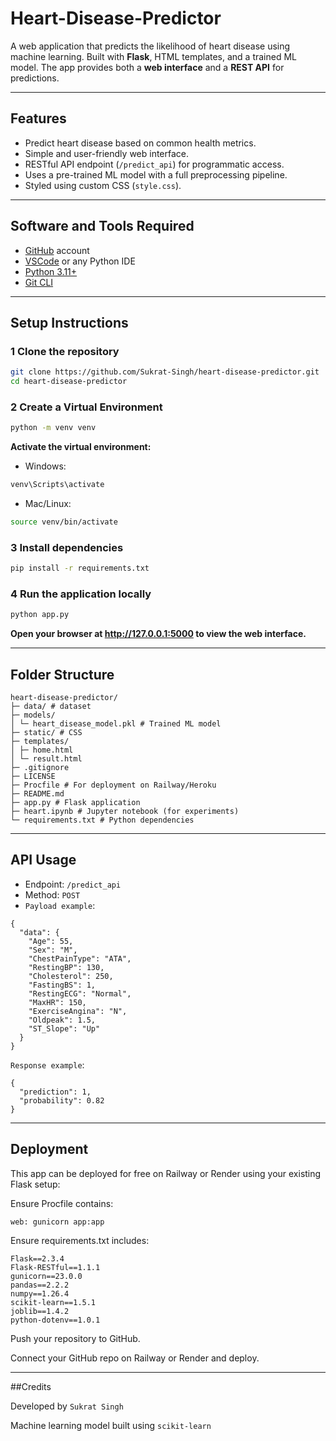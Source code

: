 # Heart-Disease-Predictor

A web application that predicts the likelihood of heart disease using machine learning. Built with **Flask**, HTML templates, and a trained ML model. The app provides both a **web interface** and a **REST API** for predictions.

---

## Features

- Predict heart disease based on common health metrics.
- Simple and user-friendly web interface.
- RESTful API endpoint (`/predict_api`) for programmatic access.
- Uses a pre-trained ML model with a full preprocessing pipeline.
- Styled using custom CSS (`style.css`).

---

## Software and Tools Required

- [GitHub](https://github.com/) account  
- [VSCode](https://code.visualstudio.com/) or any Python IDE  
- [Python 3.11+](https://www.python.org/)  
- [Git CLI](https://git-scm.com/downloads)  

---

## Setup Instructions

### 1️ Clone the repository

```bash
git clone https://github.com/Sukrat-Singh/heart-disease-predictor.git
cd heart-disease-predictor
```

### 2 Create a Virtual Environment

```bash
python -m venv venv
```

**Activate the virtual environment:**

 - Windows:
```bash
venv\Scripts\activate
```

 - Mac/Linux:
```bash
source venv/bin/activate
```


### 3️ Install dependencies

```bash
pip install -r requirements.txt
```

### 4️ Run the application locally

```bash
python app.py
```

**Open your browser at http://127.0.0.1:5000 to view the web interface.**

---

## Folder Structure

```
heart-disease-predictor/
├─ data/ # dataset 
├─ models/
│ └─ heart_disease_model.pkl # Trained ML model
├─ static/ # CSS
├─ templates/
│ ├─ home.html
│ └─ result.html
├─ .gitignore
├─ LICENSE
├─ Procfile # For deployment on Railway/Heroku
├─ README.md
├─ app.py # Flask application
├─ heart.ipynb # Jupyter notebook (for experiments)
└─ requirements.txt # Python dependencies
```

---

## API Usage

 - Endpoint: `/predict_api`
 - Method: `POST`
 - `Payload example`:

```
{
  "data": {
    "Age": 55,
    "Sex": "M",
    "ChestPainType": "ATA",
    "RestingBP": 130,
    "Cholesterol": 250,
    "FastingBS": 1,
    "RestingECG": "Normal",
    "MaxHR": 150,
    "ExerciseAngina": "N",
    "Oldpeak": 1.5,
    "ST_Slope": "Up"
  }
}
```

`Response example`:
```
{
  "prediction": 1,
  "probability": 0.82
}
```

---

## Deployment

This app can be deployed for free on Railway or Render using your existing Flask setup:

Ensure Procfile contains:
```
web: gunicorn app:app
```

Ensure requirements.txt includes:
```
Flask==2.3.4
Flask-RESTful==1.1.1
gunicorn==23.0.0
pandas==2.2.2
numpy==1.26.4
scikit-learn==1.5.1
joblib==1.4.2
python-dotenv==1.0.1
```

Push your repository to GitHub.

Connect your GitHub repo on Railway or Render and deploy.

---

##Credits

Developed by `Sukrat Singh`

Machine learning model built using `scikit-learn`
